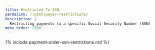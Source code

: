 ```yaml
---
title: Restricted To SSN
permalink: /:path/payer-restrictions/
description: |
  Restricting payments to a specific Social Security Number (SSN)
menu_order: 2500
---
```


{% include payment-order-ssn-restrictions.md %}
